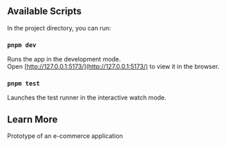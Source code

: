 ## Available Scripts

In the project directory, you can run:

### `pnpm dev`

Runs the app in the development mode.\
Open [http://127.0.0.1:5173/](http://127.0.0.1:5173/) to view it in the browser.

### `pnpm test`

Launches the test runner in the interactive watch mode.

## Learn More

Prototype of an e-commerce application
